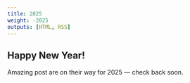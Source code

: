 ```yaml
---
title: 2025
weight: -2025
outputs: [HTML, RSS]
---
```


## Happy New Year!

Amazing post are on their way for 2025 &mdash; check back soon.
